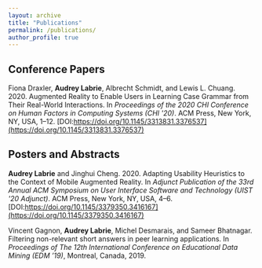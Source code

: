 ```yaml
---
layout: archive
title: "Publications"
permalink: /publications/
author_profile: true
---
```


Conference Papers
--
Fiona Draxler, **Audrey Labrie**, Albrecht Schmidt, and Lewis L. Chuang. 2020. Augmented Reality to Enable Users in Learning Case Grammar from Their Real-World Interactions. In *Proceedings of the 2020 CHI Conference on Human Factors in Computing Systems (CHI '20)*. ACM Press, New York, NY, USA, 1–12. [DOI:https://doi.org/10.1145/3313831.3376537](https://doi.org/10.1145/3313831.3376537)


Posters and Abstracts
--
**Audrey Labrie** and Jinghui Cheng. 2020. Adapting Usability Heuristics to the Context of Mobile Augmented Reality. In *Adjunct Publication of the 33rd Annual ACM Symposium on User Interface Software and Technology (UIST '20 Adjunct)*. ACM Press, New York, NY, USA, 4–6. [DOI:https://doi.org/10.1145/3379350.3416167](https://doi.org/10.1145/3379350.3416167)

Vincent Gagnon, **Audrey Labrie**, Michel Desmarais, and Sameer Bhatnagar.  Filtering non-relevant short answers in peer learning applications. In *Proceedings of The 12th International Conference on Educational Data Mining (EDM ’19)*, Montreal, Canada, 2019.
